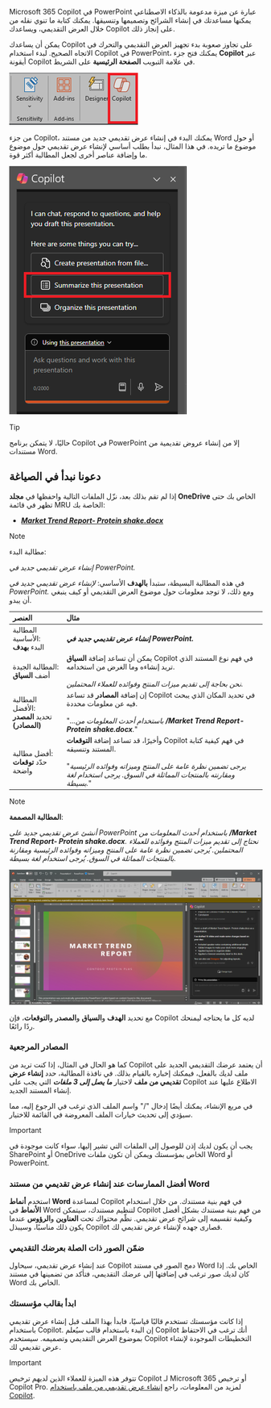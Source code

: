 Microsoft 365 Copilot في PowerPoint عبارة عن ميزة مدعومة بالذكاء الاصطناعي يمكنها مساعدتك في إنشاء الشرائح وتصميمها وتنسيقها.  يمكنك كتابة ما تنوي نقله من خلال العرض التقديمي، ويساعدك Copilot على إنجاز ذلك. 

يمكن أن يساعدك Copilot على تجاوز صعوبة بدء تجهيز العرض التقديمي والتحرك في الاتجاه الصحيح. لبدء استخدام Copilot في PowerPoint، يمكنك فتح جزء **Copilot** عبر أيقونة Copilot في علامة التبويب **الصفحة الرئيسية** على الشريط.

![لقطة شاشة لأيقونة Copilot في شريط PowerPoint.](../media/copilot-ribbon-powerpoint.png)

من جزء Copilot، يمكنك البدء في إنشاء عرض تقديمي جديد من مستند Word أو حول موضوع ما تريده. في هذا المثال، نبدأ بطلب أساسي لإنشاء عرض تقديمي حول موضوع ما وإضافة عناصر أخرى لجعل المطالبة أكثر قوة.

![لقطة شاشة للوحة Copilot في PowerPoint عند الفتح الأول.](../media/copilot-pane-powerpoint.png)

> [!TIP]
> حاليًا، لا يتمكن برنامج Copilot في PowerPoint إلا من إنشاء عروض تقديمية من مستندات Word.

## دعونا نبدأ في الصياغة

إذا لم تقم بذلك بعد، نزّل الملفات التالية واحفظها في **مجلد OneDrive** الخاص بك حتى تظهر في قائمة MRU الخاصة بك:

- **_[Market Trend Report- Protein shake.docx](https://go.microsoft.com/fwlink/?linkid=2268827)_**

> [!NOTE]
> مطالبة البدء:
>
> _إنشاء عرض تقديمي جديد في PowerPoint._

في هذه المطالبة البسيطة، ستبدأ **بالهدف** الأساسي: _لإنشاء عرض تقديمي جديد في PowerPoint._ ومع ذلك، لا توجد معلومات حول موضوع العرض التقديمي أو كيف ينبغي أن يبدو.

| العنصر | مثال |
| :------ | :------- |
| المطالبة الأساسية: <br>البدء **بهدف** | **_إنشاء عرض تقديمي جديد في PowerPoint._** |
| المطالبة الجيدة: <br>أضف **السياق** | يمكن أن تساعد إضافة **السياق** Copilot في فهم نوع المستند الذي تريد إنشاءه وما الغرض من استخدامه.<br><br>_نحن بحاجة إلى تقديم ميزات المنتج وفوائده للعملاء المحتملين._ |
| المطالبة الأفضل: <br>تحديد **المصدر (المصادر)** | إن إضافة **المصادر** قد تساعد Copilot في تحديد المكان الذي يبحث فيه عن معلومات محددة.<br><br>"_...باستخدام أحدث المعلومات من **/Market Trend Report- Protein shake.docx**._" |
| أفضل مطالبة: <br>حدّد **توقعات** واضحة | وأخيرًا، قد تساعد إضافة **التوقعات** Copilot في فهم كيفية كتابة المستند وتنسيقه.<br><br>"_يرجى تضمين نظرة عامة على المنتج وميزاته وفوائده الرئيسية ومقارنته بالمنتجات المماثلة في السوق. يرجى استخدام لغة بسيطة._" |

> [!NOTE]
> **المطالبة المصممة**:
>
> _أنشئ عرض تقديمي جديد على PowerPoint باستخدام أحدث المعلومات من **/Market Trend Report- Protein shake.docx**. نحتاج إلى تقديم ميزات المنتج وفوائده للعملاء المحتملين. يُرجى تضمين نظرة عامة على المنتج وميزاته وفوائده الرئيسية ومقارنة بالمنتجات المماثلة في السوق. يُرجى استخدام لغة بسيطة._

[![التقط لقطة شاشة لنتائج المطالبة المصممة مقابل مستند العينة باستخدام Copilot في PowerPoint.](../media/copilot-draft-results-powerpoint.png)](../media/copilot-draft-results-powerpoint.png#lightbox)

مع تحديد **الهدف** و**السياق** و**المصدر** و**التوقعات**، فإن Copilot لديه كل ما يحتاجه ليمنحك ردًا رائعًا.

### المصادر المرجعية

كما هو الحال في المثال، إذا كنت تريد من Copilot أن يعتمد عرضك التقديمي الجديد على ملف لديك بالفعل، فيمكنك إخباره بالقيام بذلك. في نافذة المطالبة، حدد **إنشاء عرض تقديمي من ملف** لاختيار **_ما يصل إلى 3 ملفات_** التي يجب على Copilot الاطلاع عليها عند إنشاء المستند الجديد.

في مربع الإنشاء، يمكنك أيضًا إدخال "/" واسم الملف الذي ترغب في الرجوع إليه، مما سيؤدي إلى تحديث خيارات الملف المعروضة في القائمة للاختيار.

> [!IMPORTANT]
> يجب أن يكون لديك إذن للوصول إلى الملفات التي تشير إليها، سواء كانت موجودة في SharePoint أو OneDrive الخاص بمؤسستك ويمكن أن تكون ملفات Word أو PowerPoint.

### أفضل الممارسات عند إنشاء عرض تقديمي من مستند Word

استخدم **أنماط Word** لمساعدة Copilot في فهم بنية مستندك. من خلال استخدام **الأنماط** في Word لتنظيم مستندك، سيتمكن Copilot من فهم بنية مستندك بشكل أفضل وكيفية تقسيمه إلى شرائح عرض تقديمي. نظّم محتواك تحت **العناوين** و**الرؤوس** عندما يكون ذلك مناسبًا، وسيبذل Copilot قصارى جهده لإنشاء عرض تقديمي لك.

### ضمّن الصور ذات الصلة بعرضك التقديمي

عند إنشاء عرض تقديمي، سيحاول Copilot دمج الصور في مستند Word الخاص بك. إذا كان لديك صور ترغب في إضافتها إلى عرضك التقديمي، فتأكد من تضمينها في مستند Word الخاص بك.

### ابدأ بقالب مؤسستك

إذا كانت مؤسستك تستخدم قالبًا قياسيًا، فابدأ بهذا الملف قبل إنشاء عرض تقديمي باستخدام Copilot. إن البدء باستخدام قالب سيُعلم Copilot أنك ترغب في الاحتفاظ بموضوع العرض التقديمي وتصميمه. سيستخدم Copilot التخطيطات الموجودة لإنشاء عرض تقديمي لك.

> [!IMPORTANT]
> تتوفر هذه الميزة للعملاء الذين لديهم ترخيص Copilot لـ Microsoft 365 أو ترخيص Copilot Pro. لمزيد من المعلومات، راجع [إنشاء عرض تقديمي من ملف باستخدام Copilot](https://support.microsoft.com/office/create-a-new-presentation-3222ee03-f5a4-4d27-8642-9c387ab4854d).